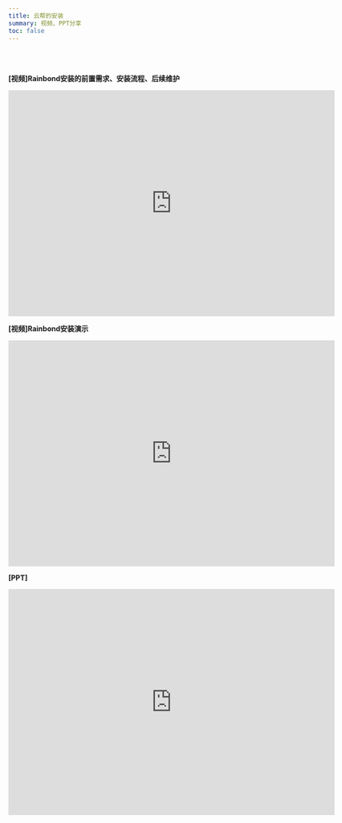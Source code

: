 ```yaml
---
title: 云帮的安装
summary: 视频、PPT分享
toc: false
---
```

<br/>
<br/>


**[视频]Rainbond安装的前置需求、安装流程、后续维护**

<iframe height=450 width=650 src='https://player.youku.com/embed/XMzM1NTQ0ODg1Mg==' frameborder=0 'allowfullscreen'></iframe>

**[视频]Rainbond安装演示**

<iframe height=450 width=650 src='https://player.youku.com/embed/XMzM3NDIyMzM0NA==' frameborder=0 'allowfullscreen'></iframe>

**[PPT]**

<embed width="650" height="450" fullscreen="yes" src="https://static.goodrain.com/images/acp/docs/video/rainbond_install.pdf">


